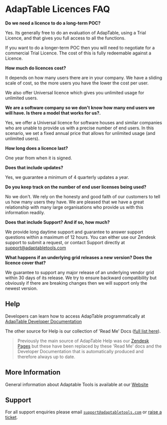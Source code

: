 # AdapTable Licences FAQ

**Do we need a licence to do a long-term POC?**

Yes. Its generally free to do an evaluation of AdapTable, using a Trial Licence, and that gives you full access to all the functions.

If you want to do a longer-term POC then you will need to negotiate for a commercial Trial Licence. The cost of this is fully redeemable against a Licence.

**How much do licences cost?**

It depends on how many users there are in your company. We have a sliding scale of cost, so the more users you have the lower the cost per user.

We also offer Universal licence which gives you unlimited usage for unlimited users.

**We are a software company so we don't know how many end users we will have. Is there a model that works for us?.**

Yes, we offer a Universal licence for software houses and similar companies who are unable to provide us with a precise number of end users. In this scenario, we set a fixed annual price that allows for unlimited usage (and unlimited users).

**How long does a licence last?**

One year from when it is signed.

**Does that include updates?**

Yes, we guarantee a minimum of 4 quarterly updates a year.

**Do you keep track on the number of end user licenses being used?**

No we don't. We rely on the honesty and good faith of our customers to tell us how many users they have. We are pleased that we have a great relationship with many large organisations who provide us with this information readily.

**Does that include Support? And if so, how much?**

We provide long daytime support and guarantee to answer support questions within a maximum of 12 hours. You can either use our Zendesk support to submit a request, or contact Support directly at support@adaptabletools.com

**What happens if an underlying grid releases a new version? Does the licence cover that?**

We guarantee to support any major release of an underlying vendor grid within 30 days of its release. We try to ensure backward compatibility but obviously if there are breaking changes then we will support only the newest version.


## Help

Developers can learn how to access AdapTable programmatically at [AdapTable Developer Documentation](https://api.adaptabletools.com) 

The other source for Help is our collection of 'Read Me' Docs ([full list here](https://github.com/AdaptableTools/adaptable/blob/master/packages/adaptable/readme/readme-list.md)).

> Previously the main source of AdapTable Help was our [Zendesk Pages](https://adaptabletools.zendesk.com/hc/en-us) but these have been replaced by these 'Read Me' docs and the Developer Documentation that is automatically produced and therefore always up to date.

## More Information

General information about Adaptable Tools is available at our [Website](http://www.adaptabletools.com) 

## Support

For all support enquiries please email [`support@adaptabletools.com`](mailto:support@adaptabletools.com) or [raise a ticket](https://adaptabletools.zendesk.com/hc/en-us/requests/new).
